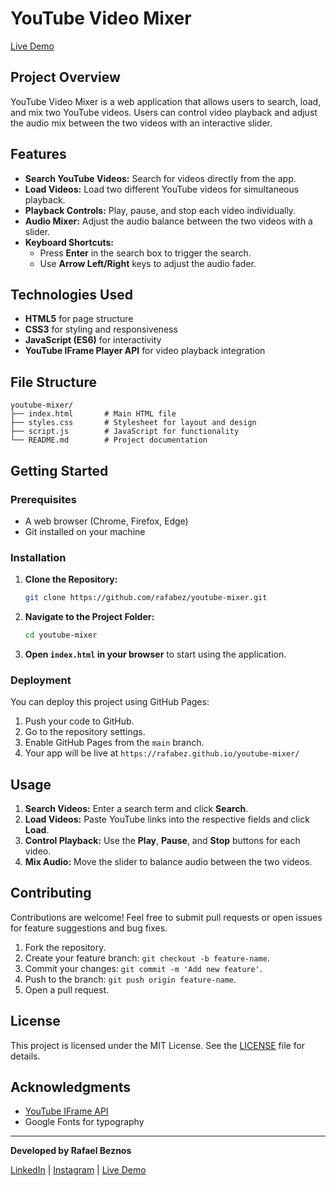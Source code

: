 # YouTube Video Mixer
[Live Demo](https://www.youtubemixer.com.br)
## Project Overview
YouTube Video Mixer is a web application that allows users to search, load, and mix two YouTube videos. Users can control video playback and adjust the audio mix between the two videos with an interactive slider.

## Features
- **Search YouTube Videos:** Search for videos directly from the app.
- **Load Videos:** Load two different YouTube videos for simultaneous playback.
- **Playback Controls:** Play, pause, and stop each video individually.
- **Audio Mixer:** Adjust the audio balance between the two videos with a slider.
- **Keyboard Shortcuts:**
  - Press **Enter** in the search box to trigger the search.
  - Use **Arrow Left/Right** keys to adjust the audio fader.

## Technologies Used
- **HTML5** for page structure
- **CSS3** for styling and responsiveness
- **JavaScript (ES6)** for interactivity
- **YouTube IFrame Player API** for video playback integration

## File Structure
```
youtube-mixer/
├── index.html       # Main HTML file
├── styles.css       # Stylesheet for layout and design
├── script.js        # JavaScript for functionality
└── README.md        # Project documentation
```

## Getting Started

### Prerequisites
- A web browser (Chrome, Firefox, Edge)
- Git installed on your machine

### Installation
1. **Clone the Repository:**
   ```bash
   git clone https://github.com/rafabez/youtube-mixer.git
   ```
2. **Navigate to the Project Folder:**
   ```bash
   cd youtube-mixer
   ```
3. **Open `index.html` in your browser** to start using the application.

### Deployment
You can deploy this project using GitHub Pages:
1. Push your code to GitHub.
2. Go to the repository settings.
3. Enable GitHub Pages from the `main` branch.
4. Your app will be live at `https://rafabez.github.io/youtube-mixer/`

## Usage
1. **Search Videos:** Enter a search term and click **Search**.
2. **Load Videos:** Paste YouTube links into the respective fields and click **Load**.
3. **Control Playback:** Use the **Play**, **Pause**, and **Stop** buttons for each video.
4. **Mix Audio:** Move the slider to balance audio between the two videos.

## Contributing
Contributions are welcome! Feel free to submit pull requests or open issues for feature suggestions and bug fixes.

1. Fork the repository.
2. Create your feature branch: `git checkout -b feature-name`.
3. Commit your changes: `git commit -m 'Add new feature'`.
4. Push to the branch: `git push origin feature-name`.
5. Open a pull request.

## License
This project is licensed under the MIT License. See the [LICENSE](LICENSE) file for details.

## Acknowledgments
- [YouTube IFrame API](https://developers.google.com/youtube/iframe_api_reference)
- Google Fonts for typography

---

**Developed by Rafael Beznos**

[LinkedIn](https://www.linkedin.com/in/rafaelbeznos) | [Instagram](https://www.instagram.com/oceanicaos.art) | [Live Demo](https://www.youtubemixer.com.br)

